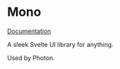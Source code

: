 # Mono

[Documentation](https://mono.phtn.app)

A sleek Svelte UI library for anything.

Used by Photon.
